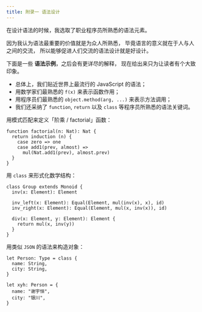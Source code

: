 ```yaml
---
title: 附录一 语法设计
---
```


在设计语法的时候，我选取了职业程序员所熟悉的语法元素。

因为我认为语法最重要的价值就是为众人所熟悉，
毕竟语言的意义就在于人与人之间的交流，
所以能够促进人们交流的语法设计就是好设计。

下面是一些 **语法示例**，之后会有更详尽的解释，
现在给出来只为让读者有个大致印象。

- 总体上，我们贴近世界上最流行的 JavaScript 的语法；
- 用数学家们最熟悉的 `f(x)` 来表示函数作用；
- 用程序员们最熟悉的 `object.method(arg, ...)` 来表示方法调用；
- 我们还采纳了 `function`, `return` 以及 `class` 等程序员所熟悉的语法关键词。

用模式匹配来定义「阶乘 / factorial」函数：

```
function factorial(n: Nat): Nat {
  return induction (n) {
    case zero => one
    case add1(prev, almost) =>
      mul(Nat.add1(prev), almost.prev)
  }
}
```

用 `class` 来形式化数学结构：

```
class Group extends Monoid {
  inv(x: Element): Element

  inv_left(x: Element): Equal(Element, mul(inv(x), x), id)
  inv_right(x: Element): Equal(Element, mul(x, inv(x)), id)

  div(x: Element, y: Element): Element {
    return mul(x, inv(y))
  }
}
```

用类似 `JSON` 的语法来构造对象：

```
let Person: Type = class {
  name: String,
  city: String,
}

let xyh: Person = {
  name: "谢宇恒",
  city: "银川",
}
```
